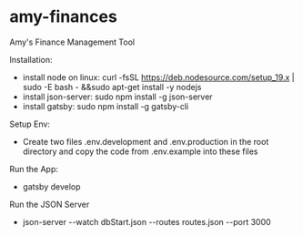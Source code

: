 # amy-finances

Amy's Finance Management Tool

Installation:

- install node on linux: curl -fsSL https://deb.nodesource.com/setup_19.x | sudo -E bash - &&sudo apt-get install -y nodejs
- install json-server: sudo npm install -g json-server
- install gatsby: sudo npm install -g gatsby-cli

Setup Env:

- Create two files .env.development and .env.production in the root directory and copy the code from .env.example into these files

Run the App:

- gatsby develop

Run the JSON Server

- json-server --watch dbStart.json --routes routes.json --port 3000
